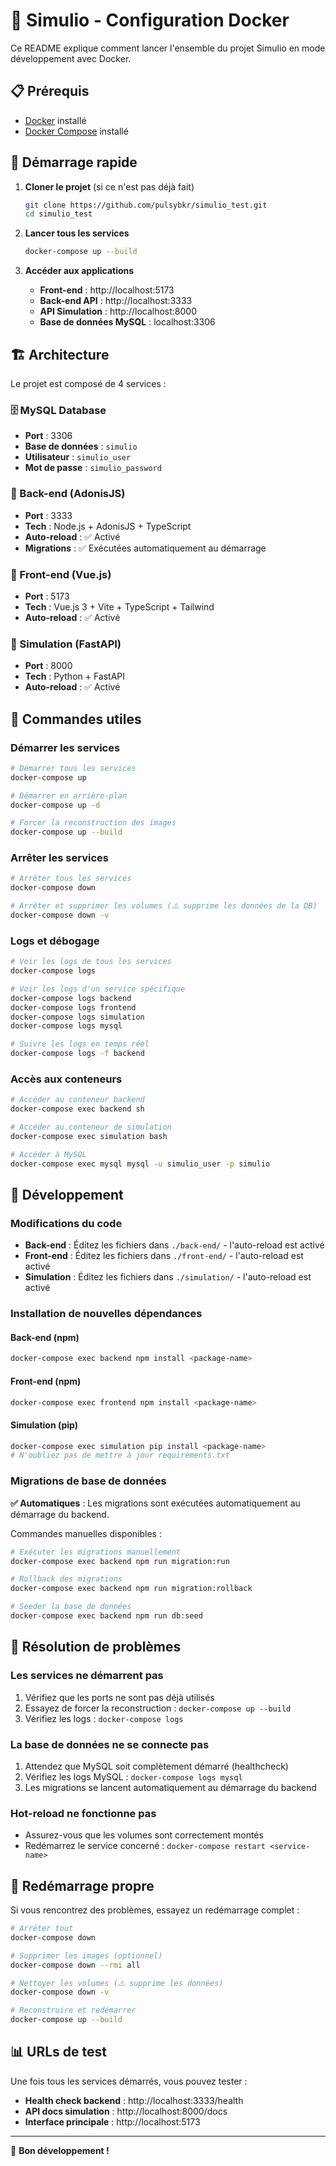 # 🐳 Simulio - Configuration Docker

Ce README explique comment lancer l'ensemble du projet Simulio en mode développement avec Docker.

## 📋 Prérequis

- [Docker](https://www.docker.com/get-started) installé
- [Docker Compose](https://docs.docker.com/compose/) installé

## 🚀 Démarrage rapide

1. **Cloner le projet** (si ce n'est pas déjà fait)
   ```bash
   git clone https://github.com/pulsybkr/simulio_test.git
   cd simulio_test
   ```

2. **Lancer tous les services**
   ```bash
   docker-compose up --build
   ```

3. **Accéder aux applications**
   - **Front-end** : http://localhost:5173
   - **Back-end API** : http://localhost:3333
   - **API Simulation** : http://localhost:8000
   - **Base de données MySQL** : localhost:3306

## 🏗️ Architecture

Le projet est composé de 4 services :

### 🗄️ MySQL Database
- **Port** : 3306
- **Base de données** : `simulio`
- **Utilisateur** : `simulio_user`
- **Mot de passe** : `simulio_password`

### 🔧 Back-end (AdonisJS)
- **Port** : 3333
- **Tech** : Node.js + AdonisJS + TypeScript
- **Auto-reload** : ✅ Activé
- **Migrations** : ✅ Exécutées automatiquement au démarrage

### 🎨 Front-end (Vue.js)
- **Port** : 5173
- **Tech** : Vue.js 3 + Vite + TypeScript + Tailwind
- **Auto-reload** : ✅ Activé

### 🧮 Simulation (FastAPI)
- **Port** : 8000
- **Tech** : Python + FastAPI
- **Auto-reload** : ✅ Activé

## 📝 Commandes utiles

### Démarrer les services
```bash
# Démarrer tous les services
docker-compose up

# Démarrer en arrière-plan
docker-compose up -d

# Forcer la reconstruction des images
docker-compose up --build
```

### Arrêter les services
```bash
# Arrêter tous les services
docker-compose down

# Arrêter et supprimer les volumes (⚠️ supprime les données de la DB)
docker-compose down -v
```

### Logs et débogage
```bash
# Voir les logs de tous les services
docker-compose logs

# Voir les logs d'un service spécifique
docker-compose logs backend
docker-compose logs frontend
docker-compose logs simulation
docker-compose logs mysql

# Suivre les logs en temps réel
docker-compose logs -f backend
```

### Accès aux conteneurs
```bash
# Accéder au conteneur backend
docker-compose exec backend sh

# Accéder au conteneur de simulation
docker-compose exec simulation bash

# Accéder à MySQL
docker-compose exec mysql mysql -u simulio_user -p simulio
```

## 🔧 Développement

### Modifications du code
- **Back-end** : Éditez les fichiers dans `./back-end/` - l'auto-reload est activé
- **Front-end** : Éditez les fichiers dans `./front-end/` - l'auto-reload est activé  
- **Simulation** : Éditez les fichiers dans `./simulation/` - l'auto-reload est activé

### Installation de nouvelles dépendances

#### Back-end (npm)
```bash
docker-compose exec backend npm install <package-name>
```

#### Front-end (npm)
```bash
docker-compose exec frontend npm install <package-name>
```

#### Simulation (pip)
```bash
docker-compose exec simulation pip install <package-name>
# N'oubliez pas de mettre à jour requirements.txt
```

### Migrations de base de données

**✅ Automatiques** : Les migrations sont exécutées automatiquement au démarrage du backend.

Commandes manuelles disponibles :
```bash
# Exécuter les migrations manuellement
docker-compose exec backend npm run migration:run

# Rollback des migrations
docker-compose exec backend npm run migration:rollback

# Seeder la base de données
docker-compose exec backend npm run db:seed
```

## 🐛 Résolution de problèmes

### Les services ne démarrent pas
1. Vérifiez que les ports ne sont pas déjà utilisés
2. Essayez de forcer la reconstruction : `docker-compose up --build`
3. Vérifiez les logs : `docker-compose logs`

### La base de données ne se connecte pas
1. Attendez que MySQL soit complètement démarré (healthcheck)
2. Vérifiez les logs MySQL : `docker-compose logs mysql`
3. Les migrations se lancent automatiquement au démarrage du backend

### Hot-reload ne fonctionne pas
- Assurez-vous que les volumes sont correctement montés
- Redémarrez le service concerné : `docker-compose restart <service-name>`

## 🔄 Redémarrage propre

Si vous rencontrez des problèmes, essayez un redémarrage complet :

```bash
# Arrêter tout
docker-compose down

# Supprimer les images (optionnel)
docker-compose down --rmi all

# Nettoyer les volumes (⚠️ supprime les données)
docker-compose down -v

# Reconstruire et redémarrer
docker-compose up --build
```

## 📊 URLs de test

Une fois tous les services démarrés, vous pouvez tester :

- **Health check backend** : http://localhost:3333/health
- **API docs simulation** : http://localhost:8000/docs
- **Interface principale** : http://localhost:5173

---

🎉 **Bon développement !**

